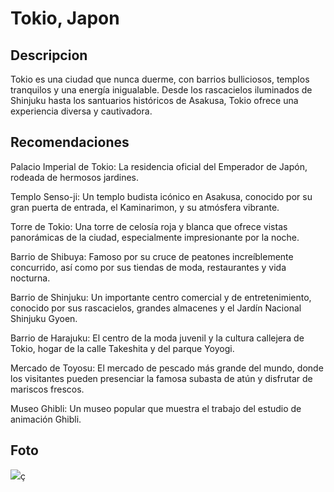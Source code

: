 # Tokio, Japon 

## Descripcion 

Tokio es una ciudad que nunca duerme, con barrios bulliciosos, templos tranquilos y una energía inigualable. Desde los rascacielos iluminados de Shinjuku hasta los santuarios históricos de Asakusa, Tokio ofrece una experiencia diversa y cautivadora.

## Recomendaciones
Palacio Imperial de Tokio: La residencia oficial del Emperador de Japón, rodeada de hermosos jardines.

Templo Senso-ji: Un templo budista icónico en Asakusa, conocido por su gran puerta de entrada, el Kaminarimon, y su atmósfera vibrante.

Torre de Tokio: Una torre de celosía roja y blanca que ofrece vistas panorámicas de la ciudad, especialmente impresionante por la noche.

Barrio de Shibuya: Famoso por su cruce de peatones increíblemente concurrido, así como por sus tiendas de moda, restaurantes y vida nocturna.

Barrio de Shinjuku: Un importante centro comercial y de entretenimiento, conocido por sus rascacielos, grandes almacenes y el Jardín Nacional Shinjuku Gyoen.

Barrio de Harajuku: El centro de la moda juvenil y la cultura callejera de Tokio, hogar de la calle Takeshita y del parque Yoyogi.

Mercado de Toyosu: El mercado de pescado más grande del mundo, donde los visitantes pueden presenciar la famosa subasta de atún y disfrutar de mariscos frescos.

Museo Ghibli: Un museo popular que muestra el trabajo del estudio de animación Ghibli.

## Foto

![](https://viajes.nationalgeographic.com.es/medio/2024/09/03/tokio_133ce43a_1284581217_240903122054_1280x854.jpg)ç


